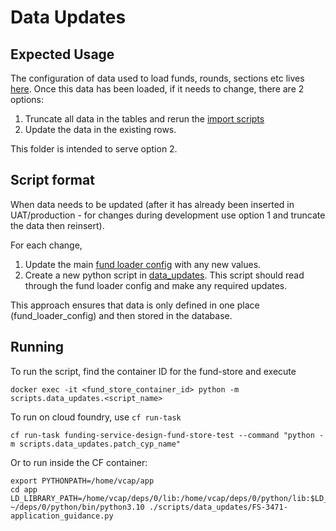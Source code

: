 # Data Updates
## Expected Usage
The configuration of data used to load funds, rounds, sections etc lives [here](/config/fund_loader_config).
Once this data has been loaded, if it needs to change, there are 2 options:
1. Truncate all data in the tables and rerun the [import scripts](/README.md#seeding-fund-data)
1. Update the data in the existing rows.

This folder is intended to serve option 2.

## Script format
When data needs to be updated (after it has already been inserted in UAT/production - for changes during development use option 1 and truncate the data then reinsert).

For each change,
1. Update the main [fund loader config](/config/fund_loader_config/) with any new values.
1. Create a new python script in [data_updates](.). This script should read through the fund loader config and make any required updates.

This approach ensures that data is only defined in one place (fund_loader_config) and then stored in the database.

## Running
To run the script, find the container ID for the fund-store and execute

    docker exec -it <fund_store_container_id> python -m scripts.data_updates.<script_name>

To run on cloud foundry, use `cf run-task`

    cf run-task funding-service-design-fund-store-test --command "python -m scripts.data_updates.patch_cyp_name"

Or to run inside the CF container:

    export PYTHONPATH=/home/vcap/app
    cd app
    LD_LIBRARY_PATH=/home/vcap/deps/0/lib:/home/vcap/deps/0/python/lib:$LD_LIBRARY_PATH ~/deps/0/python/bin/python3.10 ./scripts/data_updates/FS-3471-application_guidance.py
